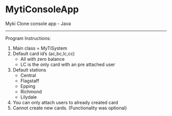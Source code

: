 # MytiConsoleApp
Myki Clone console app - Java

<hr>

Program Instructions:
<ol>
<li>Main class = MyTiSystem</li>
<li>Default card id’s (ac,bc,lc,cc)
  <ul>
    <li>
      All with zero balance
    </li>
    <li>
    LC is the only card with an pre attached user
    </li>
  </ul>
  </li>
  <li>
    Default stations
  <ul>
    <li>
      Central
    </li>
    <li>
    Flagstaff
    </li>
      <li>
        Epping
    </li>
    <li>
      Richmond
    </li>
    <li>
      Lilydale
    </li>
    </ul>
  </li>
  <li>You can only attach users to already created card</li>
  <li>Cannot create new cards. (Functionality was optional)</li>
</ol>
